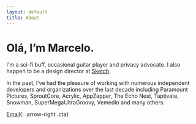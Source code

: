 ```yaml
---
layout: default
title: About
---
```


# Olá, I’m Marcelo.

I'm a sci-fi buff, occasional guitar player and privacy advocate. I also happen to be a design director at [Sketch](https://sketch.com/).

In the past, I’ve had the pleasure of working with numerous independent developers and organizations over the last decade including Paramount Pictures, SproutCore, Acrylic, AppZapper, The Echo Nest, Taptivate, Snowman, SuperMegaUltraGroovy, Vemedio and many others.

[Email](&#109;&#97;&#105;&#108;&#116;&#111;&#58;%6D%61%72%63%65%6C%6F%40%6D%6D%61%72%66%69%6C%2E%63%6F%6D){: .arrow-right .cta}
